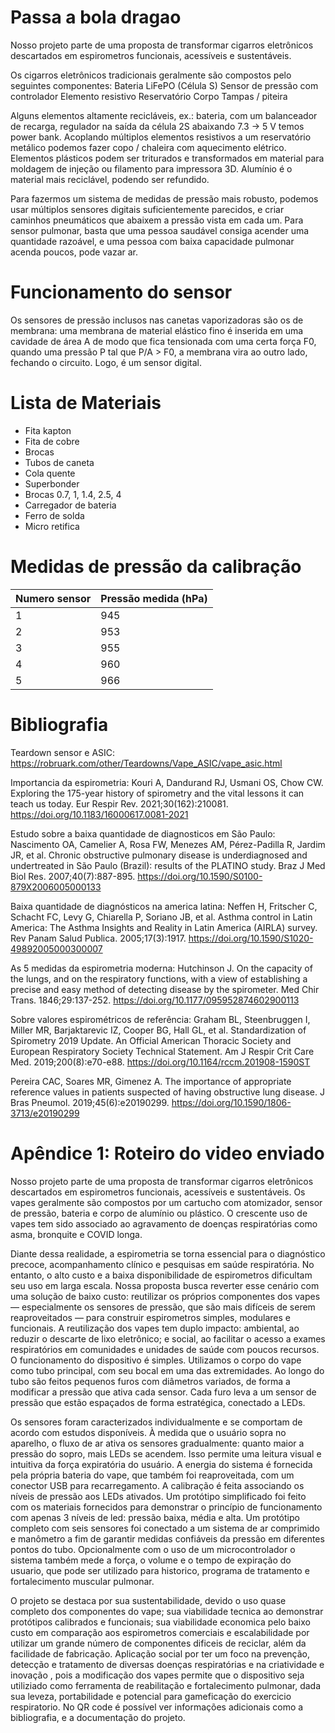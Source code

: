 # Passa a bola dragao 

Nosso projeto parte de uma proposta de transformar cigarros eletrônicos descartados em espirometros funcionais, acessíveis e sustentáveis.

Os cigarros eletrônicos tradicionais geralmente são compostos pelo seguintes componentes:
Bateria LiFePO (Célula S)
Sensor de pressão com controlador
Elemento resistivo
Reservatório
Corpo
Tampas / piteira

Alguns elementos altamente recicláveis, ex.: bateria, com um balanceador de recarga, regulador na saída da célula 2S abaixando 7.3 -> 5 V temos power bank. Acoplando múltiplos elementos resistivos a um reservatório metálico podemos fazer copo / chaleira com aquecimento elétrico. Elementos plásticos podem ser triturados e transformados em material para moldagem de injeção ou filamento para impressora 3D. Alumínio é o material mais reciclável, podendo ser refundido.


Para fazermos um sistema de medidas de pressão mais robusto, podemos usar múltiplos sensores digitais suficientemente parecidos, e criar caminhos pneumáticos que abaixem a pressão vista em cada um. Para sensor pulmonar, basta que uma pessoa saudável consiga acender uma quantidade razoável, e uma pessoa com baixa capacidade pulmonar acenda poucos, pode vazar ar.

# Funcionamento do sensor

Os sensores de pressão inclusos nas canetas vaporizadoras são os de membrana: uma membrana de material elástico fino é inserida em uma cavidade de área A de modo que fica tensionada com uma certa força F0, quando uma pressão P tal que P/A > F0, a membrana vira ao outro lado, fechando o circuito. Logo, é um sensor digital.

# Lista de Materiais

- Fita kapton
- Fita de cobre
- Brocas
- Tubos de caneta
- Cola quente
- Superbonder
- Brocas 0.7, 1, 1.4, 2.5, 4
- Carregador de bateria
- Ferro de solda 
- Micro retifica

# Medidas de pressão da calibração 

| Numero sensor | Pressão medida (hPa) | 
| --------      | ---------------------|
| 1             | 945                  | 
| 2             | 953                  |          
| 3             | 955                  |
| 4             | 960                  |  
| 5             | 966                  |

# Bibliografia

Teardown sensor e ASIC:
https://robruark.com/other/Teardowns/Vape_ASIC/vape_asic.html

Importancia da espirometria: Kouri A, Dandurand RJ, Usmani OS, Chow CW. Exploring the 175-year history of spirometry and the vital lessons it can teach us today. Eur Respir Rev. 2021;30(162):210081. https://doi.org/10.1183/16000617.0081-2021

Estudo sobre a baixa quantidade de diagnosticos em São Paulo: Nascimento OA, Camelier A, Rosa FW, Menezes AM, Pérez-Padilla R, Jardim JR, et al. Chronic obstructive pulmonary disease is underdiagnosed and undertreated in São Paulo (Brazil): results of the PLATINO study. Braz J Med Biol Res. 2007;40(7):887-895. https://doi.org/10.1590/S0100-879X2006005000133

Baixa quantidade de diagnósticos na america latina: Neffen H, Fritscher C, Schacht FC, Levy G, Chiarella P, Soriano JB, et al. Asthma control in Latin America: The Asthma Insights and Reality in Latin America (AIRLA) survey. Rev Panam Salud Publica. 2005;17(3):1917. https://doi.org/10.1590/S1020-49892005000300007

As 5 medidas da espirometria moderna: Hutchinson J. On the capacity of the lungs, and on the respiratory functions, with a view of establishing a precise and easy method of detecting disease by the spirometer. Med Chir Trans. 1846;29:137-252. https://doi.org/10.1177/095952874602900113

Sobre valores espirométricos de referência: Graham BL, Steenbruggen I, Miller MR, Barjaktarevic IZ, Cooper BG, Hall GL, et al. Standardization of Spirometry 2019 Update. An Official American Thoracic Society and European Respiratory Society Technical Statement. Am J Respir Crit Care Med. 2019;200(8):e70-e88. https://doi.org/10.1164/rccm.201908-1590ST

Pereira CAC, Soares MR, Gimenez A. The importance of appropriate reference values in patients suspected of having obstructive lung disease. J Bras Pneumol. 2019;45(6):e20190299. https://doi.org/10.1590/1806-3713/e20190299


# Apêndice 1: Roteiro do video enviado

Nosso projeto parte de uma proposta de transformar cigarros eletrônicos descartados em espirometros funcionais, acessíveis e sustentáveis. Os vapes geralmente são compostos por um cartucho com atomizador, sensor de pressão, bateria e corpo de alumínio ou plástico. O crescente uso de vapes tem sido associado ao agravamento de doenças respiratórias como asma, bronquite e COVID longa.

Diante dessa realidade, a espirometria se torna essencial para o diagnóstico precoce, acompanhamento clínico e pesquisas em saúde respiratória. No entanto, o alto custo e a baixa disponibilidade de espirometros dificultam seu uso em larga escala.
Nossa proposta busca reverter esse cenário com uma solução de baixo custo: reutilizar os próprios componentes dos vapes — especialmente os sensores de pressão, que são mais difíceis de serem reaproveitados — para construir espirometros simples, modulares e funcionais. A reutilização dos vapes tem duplo impacto: ambiental, ao reduzir o descarte de lixo eletrônico; e social, ao facilitar o acesso a exames respiratórios em comunidades e unidades de saúde com poucos recursos.
O funcionamento do dispositivo é simples. Utilizamos o corpo do vape como tubo principal, com seu bocal em uma das extremidades. Ao longo do tubo são feitos pequenos furos com diâmetros variados, de forma a modificar a pressão que ativa cada sensor. Cada furo leva a um sensor de pressão que estão espaçados de forma estratégica, conectado a LEDs.

Os sensores foram caracterizados individualmente e se comportam de acordo com estudos disponíveis.   À medida que o usuário sopra no aparelho, o fluxo de ar ativa os sensores gradualmente: quanto maior a pressão do sopro, mais LEDs se acendem. Isso permite uma leitura visual e intuitiva da força expiratória do usuário.
A energia do sistema é fornecida pela própria bateria do vape, que também foi reaproveitada, com um conector USB para recarregamento. A calibração é feita associando os níveis de pressão aos LEDs ativados. Um protótipo simplificado foi feito com os materiais fornecidos para demonstrar o princípio de funcionamento com apenas 3 níveis de led: pressão baixa, média e alta. 
Um protótipo completo com seis sensores foi conectado a um sistema de ar comprimido e manômetro a fim de garantir medidas confiáveis da pressão em diferentes pontos do tubo. Opcionalmente com o uso de um microcontrolador o sistema também mede a força, o volume e o tempo de expiração do usuario, que pode ser utilizado para historico, programa de tratamento e fortalecimento muscular pulmonar.

O projeto se destaca por sua sustentabilidade, devido o uso quase completo dos componentes do vape; sua viabilidade tecnica ao demonstrar protótipos calibrados e funcionais; sua viabilidade economica pelo baixo custo em comparação aos espirometros comerciais e  escalabilidade por  utilizar um grande número de componentes dificeis de reciclar, além da facilidade de fabricação. 
Aplicação social por ter um foco na prevenção, detecção e tratamento de diversas doenças respiratórias e na criatividade e inovação , pois a modificação dos vapes permite que o dispositivo seja utiliziado como ferramenta de reabilitação e fortalecimento pulmonar, dada sua leveza, portabilidade e potencial para gameficação do exercicio respiratorio.
No QR code é possível ver informações adicionais como a bibliografia, e a documentação do projeto.



